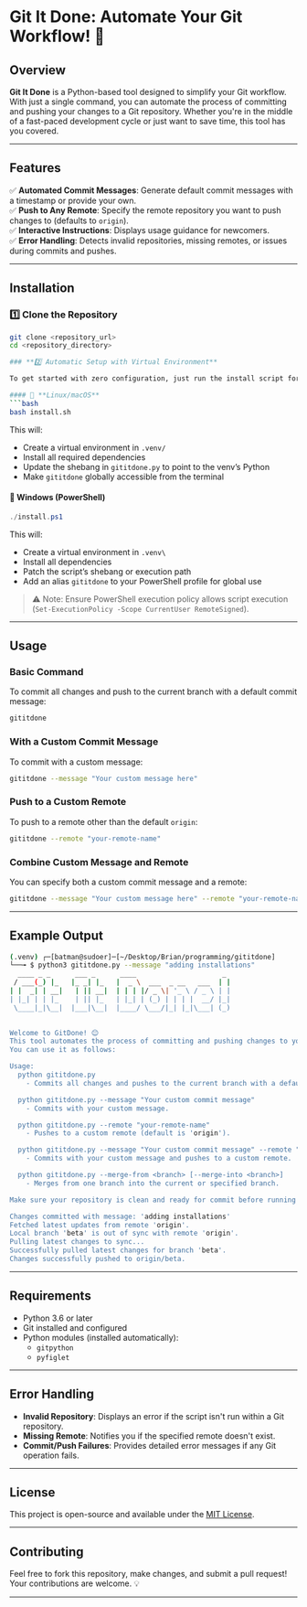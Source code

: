 
# **Git It Done: Automate Your Git Workflow!** 🚀  

## **Overview**  
**Git It Done** is a Python-based tool designed to simplify your Git workflow. With just a single command, you can automate the process of committing and pushing your changes to a Git repository. Whether you're in the middle of a fast-paced development cycle or just want to save time, this tool has you covered.  

---

## **Features**  
✅ **Automated Commit Messages**: Generate default commit messages with a timestamp or provide your own.  
✅ **Push to Any Remote**: Specify the remote repository you want to push changes to (defaults to `origin`).  
✅ **Interactive Instructions**: Displays usage guidance for newcomers.  
✅ **Error Handling**: Detects invalid repositories, missing remotes, or issues during commits and pushes.  

---

## **Installation**  

### **1️⃣ Clone the Repository**  
```bash
git clone <repository_url>
cd <repository_directory>

### **2️⃣ Automatic Setup with Virtual Environment**  

To get started with zero configuration, just run the install script for your platform:

#### 🔹 **Linux/macOS**
```bash
bash install.sh
```

This will:
- Create a virtual environment in `.venv/`
- Install all required dependencies
- Update the shebang in `gititdone.py` to point to the venv’s Python
- Make `gititdone` globally accessible from the terminal

#### 🔹 **Windows (PowerShell)**
```powershell
./install.ps1
```

This will:
- Create a virtual environment in `.venv\`
- Install all dependencies
- Patch the script’s shebang or execution path
- Add an alias `gititdone` to your PowerShell profile for global use

> ⚠️ Note: Ensure PowerShell execution policy allows script execution (`Set-ExecutionPolicy -Scope CurrentUser RemoteSigned`).

---

## **Usage**  

### **Basic Command**  
To commit all changes and push to the current branch with a default commit message:  
```bash
gititdone
```

### **With a Custom Commit Message**  
To commit with a custom message:  
```bash
gititdone --message "Your custom message here"
```

### **Push to a Custom Remote**  
To push to a remote other than the default `origin`:  
```bash
gititdone --remote "your-remote-name"
```

### **Combine Custom Message and Remote**  
You can specify both a custom commit message and a remote:  
```bash
gititdone --message "Your custom message here" --remote "your-remote-name"
```

---

## **Example Output**  
```bash
(.venv) ┌─[batman@sudoer]─[~/Desktop/Brian/programming/gititdone]
└──╼ $ python3 gititdone.py --message "adding installations"
  ____ _ _      ___ _      ____                     _ 
 / ___(_) |_   |_ _| |_   |  _ \  ___  _ __   ___  | |
| |  _| | __|   | || __|  | | | |/ _ \| '_ \ / _ \ | |
| |_| | | |_    | || |_   | |_| | (_) | | | |  __/ |_|
 \____|_|\__|  |___|\__|  |____/ \___/|_| |_|\___| (_)
                                                      

Welcome to GitDone! 😊  
This tool automates the process of committing and pushing changes to your Git repository.  
You can use it as follows:

Usage:
  python gititdone.py  
    - Commits all changes and pushes to the current branch with a default message.

  python gititdone.py --message "Your custom commit message"  
    - Commits with your custom message.

  python gititdone.py --remote "your-remote-name"  
    - Pushes to a custom remote (default is 'origin').

  python gititdone.py --message "Your custom commit message" --remote "your-remote-name"  
    - Commits with your custom message and pushes to a custom remote.

  python gititdone.py --merge-from <branch> [--merge-into <branch>]  
    - Merges from one branch into the current or specified branch.

Make sure your repository is clean and ready for commit before running this tool.

Changes committed with message: 'adding installations'  
Fetched latest updates from remote 'origin'.  
Local branch 'beta' is out of sync with remote 'origin'.  
Pulling latest changes to sync...  
Successfully pulled latest changes for branch 'beta'.  
Changes successfully pushed to origin/beta.  
```
---

## **Requirements**  
- Python 3.6 or later  
- Git installed and configured  
- Python modules (installed automatically):  
  - `gitpython`  
  - `pyfiglet`  

---

## **Error Handling**  
- **Invalid Repository**: Displays an error if the script isn't run within a Git repository.  
- **Missing Remote**: Notifies you if the specified remote doesn't exist.  
- **Commit/Push Failures**: Provides detailed error messages if any Git operation fails.  

---

## **License**  
This project is open-source and available under the [MIT License](LICENSE).  

---

## **Contributing**  
Feel free to fork this repository, make changes, and submit a pull request! Your contributions are welcome. 💡  

---


